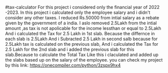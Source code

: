 #tax-calculator
For this project i considered only the financial year of 2022 -2023.
In this project i calculated only the employee salary and i didn't consider any other taxes.
I reduced Rs.50000 from intial salary as a rebate given by the government of a india.
I aslo removed 2.5Lakh from the intial amount ,as tax is not  apolicable for the income lessthan or equal to 2.5Lakh
And i calculated the Tax for 2.5 Lakh in 1st slab. Because the differnce in each slab is 2.5Lakh
And i Subracted 2.5 Lakh in second salb because for 2.5Lakh tax is calculated on the previous slab,
And i calculated the Tax for 2.5 Lakh for the 2nd slab and i added the previous slab for this slab.Because to calculate the Total Tax
Like this i claculated and added up the slabs based up on the salary of the employee.
you can check my project by this link:
https://onecompiler.com/python/3zspx9hx4
